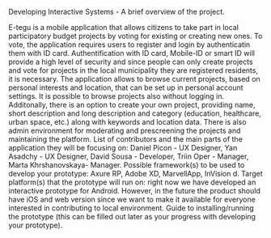 Developing Interactive Systems - A brief overview of the project.

E-tegu  is a mobile application that allows citizens to take part in local participatory budget projects by voting for existing or creating new ones. To vote, the application requires users to register and login by authenticatin them with ID card. Authentification with ID card, Mobile-ID or smart ID will provide a high level of security and since people can only create projects and vote for projects in the local municipality they are registered residents, it is necessary. The application allows to browse current projects, based on personal interests and location, that can be set up in personal account settings. It is possible to browse projects also without logging in. Additonally, there is an option to create your own project, providing name, short description and long description and category (education, healthcare, urban space, etc.) along with keywords and location data. There is also admin environment for moderating and prescreening the projects and maintaining the platform.
List of contributors and the main parts of the application they will be focusing on: Daniel Picon - UX Designer, Yan Asadchy - UX Designer, David Sousa - Developer, Triin Oper - Manager, Marta Khrshanovskaya- Manager.
Possible framework(s) to be used to develop your prototype: Axure RP, Adobe XD, MarvellApp, InVision d. Target platform(s) that the prototype will run on: right now we have developed an interactive prototype for Android. However, in the future the product should have iOS and web version since we want to make it available for everyone interested in contributing to local environment. 
Guide to installing/running the prototype (this can be filled out later as your progress with developing your prototype).
